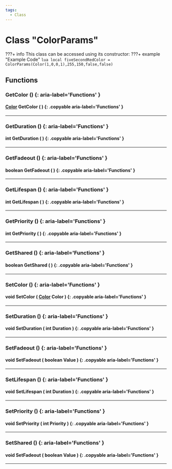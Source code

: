 ```yaml
---
tags:
  - Class
---
```

# Class "ColorParams"

???+ info
    This class can be accessed using its constructor:
    ???+ example "Example Code"
        ```lua
        local fiveSecondRedColor = ColorParams(Color(1,0,0,1),255,150,false,false)
        ```

## Functions
### GetColor () {: aria-label='Functions' }
#### [Color](Color.md) GetColor ( ) {: .copyable aria-label='Functions' }

___
### GetDuration () {: aria-label='Functions' }
#### int GetDuration ( ) {: .copyable aria-label='Functions' }

___
### GetFadeout () {: aria-label='Functions' }
#### boolean GetFadeout ( ) {: .copyable aria-label='Functions' }

___
### GetLifespan () {: aria-label='Functions' }
#### int GetLifespan ( ) {: .copyable aria-label='Functions' }

___
### GetPriority () {: aria-label='Functions' }
#### int GetPriority ( ) {: .copyable aria-label='Functions' }

___
### GetShared () {: aria-label='Functions' }
#### boolean GetShared ( ) {: .copyable aria-label='Functions' }

___
### SetColor () {: aria-label='Functions' }
#### void SetColor ( [Color](Color.md) Color ) {: .copyable aria-label='Functions' }

___
### SetDuration () {: aria-label='Functions' }
#### void SetDuration ( int Duration ) {: .copyable aria-label='Functions' }

___
### SetFadeout () {: aria-label='Functions' }
#### void SetFadeout ( boolean Value ) {: .copyable aria-label='Functions' }

___
### SetLifespan () {: aria-label='Functions' }
#### void SetLifespan ( int Duration ) {: .copyable aria-label='Functions' }

___
### SetPriority () {: aria-label='Functions' }
#### void SetPriority ( int Priority ) {: .copyable aria-label='Functions' }

___
### SetShared () {: aria-label='Functions' }
#### void SetFadeout ( boolean Value ) {: .copyable aria-label='Functions' }

___